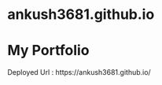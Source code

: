 # ankush3681.github.io
<h1>My Portfolio</h1>
<span>Deployed Url : </span> https://ankush3681.github.io/
